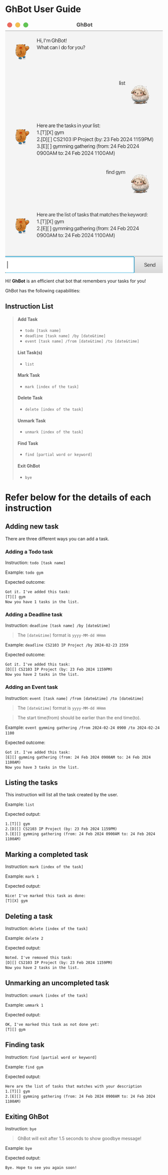 # GhBot User Guide

![Product screenshot](Ui.png)

Hi! **GhBot** is an efficient chat bot that remembers your tasks for you!

GhBot has the following capabilities:

## Instruction List
> #### Add Task
> - `todo [task name]`
> - `deadline [task name] /by [date&time]`
> - `event [task name] /from [date&time] /to [date&time]`
> #### List Task(s)
> - `list`
> #### Mark Task
> - `mark [index of the task]`
> #### Delete Task
> - `delete [index of the task]`
> #### Unmark Task
> - `unmark [index of the task]`
> #### Find Task
> - `find [partial word or keyword]`
> #### Exit GhBot
> - `bye`

# Refer below for the details of each instruction
## Adding new task
There are three different ways you can add a task.

### Adding a Todo task
Instruction: `todo [task name]`

Example: `todo gym`

Expected outcome:
```
Got it. I've added this task:
[T][] gym
Now you have 1 tasks in the list.
```

### Adding a Deadline task
Instruction: `deadline [task name] /by [date&time]`

> The `[date&time]` format is `yyyy-MM-dd HHmm`

Example: `deadline CS2103 IP Project /by 2024-02-23 2359`

Expected outcome:
```
Got it. I've added this task:
[D][] CS2103 IP Project (by: 23 Feb 2024 1159PM)
Now you have 2 tasks in the list.
```

### Adding an Event task
Instruction: `event [task name] /from [date&time] /to [date&time]`

> The `[date&time]` format is `yyyy-MM-dd HHmm`

> The start time(from) should be earlier than the end time(to).

Example: `event gymming gathering /from 2024-02-24 0900 /to 2024-02-24 1100`

Expected outcome:
```
Got it. I've added this task:
[E][] gymming gathering (from: 24 Feb 2024 0900AM to: 24 Feb 2024 1100AM)
Now you have 3 tasks in the list.
```

## Listing the tasks
This instruction will list all the task created by the user.

Example: `list`

Expected output:

```
1.[T][] gym
2.[D][] CS2103 IP Project (by: 23 Feb 2024 1159PM)
3.[E][] gymming gathering (from: 24 Feb 2024 0900AM to: 24 Feb 2024 1100AM)
```

## Marking a completed task
Instruction: `mark [index of the task]`

Example: `mark 1`

Expected output:

```
Nice! I've marked this task as done:
[T][X] gym
```

## Deleting a task
Instruction: `delete [index of the task]`

Example: `delete 2`

Expected output:

```
Noted. I've removed this task:
[D][] CS2103 IP Project (by: 23 Feb 2024 1159PM)
Now you have 2 tasks in the list.
```

## Unmarking an uncompleted task
Instruction: `unmark [index of the task]`

Example: `ummark 1`

Expected output:

```
OK, I've marked this task as not done yet:
[T][] gym
```

## Finding task
Instruction: `find [partial word or keyword]`

Example: `find gym`

Expected output:

```
Here are the list of tasks that matches with your description
1.[T][] gym
2.[E][] gymming gathering (from: 24 Feb 2024 0900AM to: 24 Feb 2024 1100AM)
```

## Exiting GhBot
Instruction: `bye`

> GhBot will exit after 1.5 seconds to show goodbye message!

Example: `bye`

Expected output:

```
Bye. Hope to see you again soon!
```